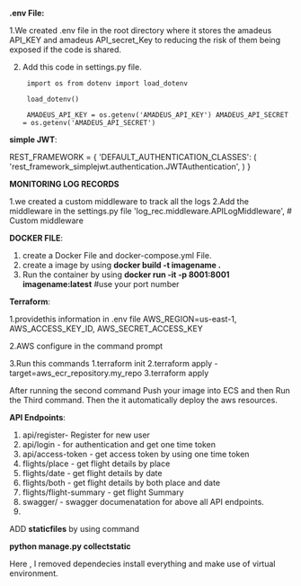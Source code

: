 **.env File:**

1.We created .env file in the root directory where it stores the amadeus API_KEY and amadeus API_secret_Key to reducing the risk of them being exposed if the code is shared.

2. Add this code in settings.py file.
                 
        import os from dotenv import load_dotenv
   
        load_dotenv()
   
        AMADEUS_API_KEY = os.getenv('AMADEUS_API_KEY') AMADEUS_API_SECRET = os.getenv('AMADEUS_API_SECRET')
        
**simple JWT**:

REST_FRAMEWORK = { 'DEFAULT_AUTHENTICATION_CLASSES': ( 'rest_framework_simplejwt.authentication.JWTAuthentication', ) } 

**MONITORING LOG RECORDS**

1.we created a custom middleware to track all the logs
2.Add the middleware in the settings.py file 'log_rec.middleware.APILogMiddleware', # Custom middleware

**DOCKER FILE**:

1. create a Docker File and docker-compose.yml File. 
2. create a image by using **docker build -t imagename .**
3. Run the container by using **docker run -it -p 8001:8001 imagename:latest**  #use your port number

**Terraform**: 

1.providethis information in .env file
  AWS_REGION=us-east-1, AWS_ACCESS_KEY_ID, AWS_SECRET_ACCESS_KEY 
  
2.AWS configure in the command prompt 

3.Run this commands 
   1.terraform init
   2.terraform apply -target=aws_ecr_repository.my_repo
   3.terraform apply
   
After running the second command Push your image into ECS and then Run the Third command. Then the it automatically deploy the aws resources.

**API Endpoints**:
1. api/register- Register for new user
2. api/login - for authentication and get one time token
3. api/access-token - get access token by using one time token
4. flights/place - get flight details by place
5. flights/date - get flight details by date
6. flights/both - get flight details by both place and date
7. flights/flight-summary - get flight Summary
8. swagger/ - swagger documenatation for above all API endpoints.
9. 
ADD **staticfiles** by using command

**python manage.py collectstatic**

Here , I removed dependecies install everything and make use of virtual environment.
